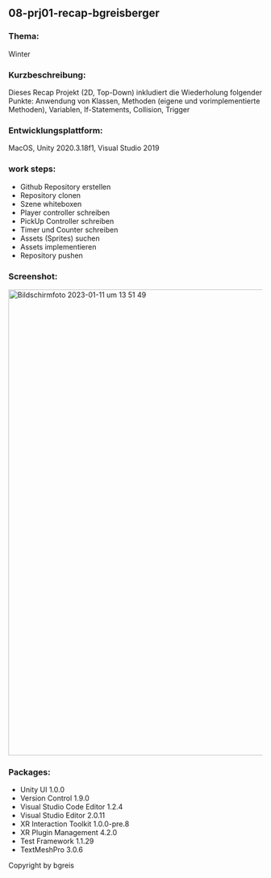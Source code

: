 ## 08-prj01-recap-bgreisberger

### Thema: 
Winter

### Kurzbeschreibung: 
Dieses Recap Projekt (2D, Top-Down) inkludiert die Wiederholung folgender Punkte:
Anwendung von Klassen, Methoden (eigene und vorimplementierte Methoden), Variablen, If-Statements,
Collision, Trigger

### Entwicklungsplattform: 
MacOS, Unity 2020.3.18f1, Visual Studio 2019

### work steps:
- Github Repository erstellen
- Repository clonen
- Szene whiteboxen
- Player controller schreiben
- PickUp Controller schreiben
- Timer und Counter schreiben
- Assets (Sprites) suchen
- Assets implementieren
- Repository pushen

### Screenshot:
<img width="923" alt="Bildschirm­foto 2023-01-11 um 13 51 49" src="https://user-images.githubusercontent.com/72389948/211811144-4c462a56-c8c2-4a5a-bf56-c012b34f4b57.png">

### Packages:
  - Unity UI 1.0.0
  - Version Control 1.9.0
  - Visual Studio Code Editor 1.2.4
  - Visual Studio Editor 2.0.11
  - XR Interaction Toolkit 1.0.0-pre.8
  - XR Plugin Management 4.2.0
  - Test Framework 1.1.29
  - TextMeshPro 3.0.6
  
  Copyright by bgreis
